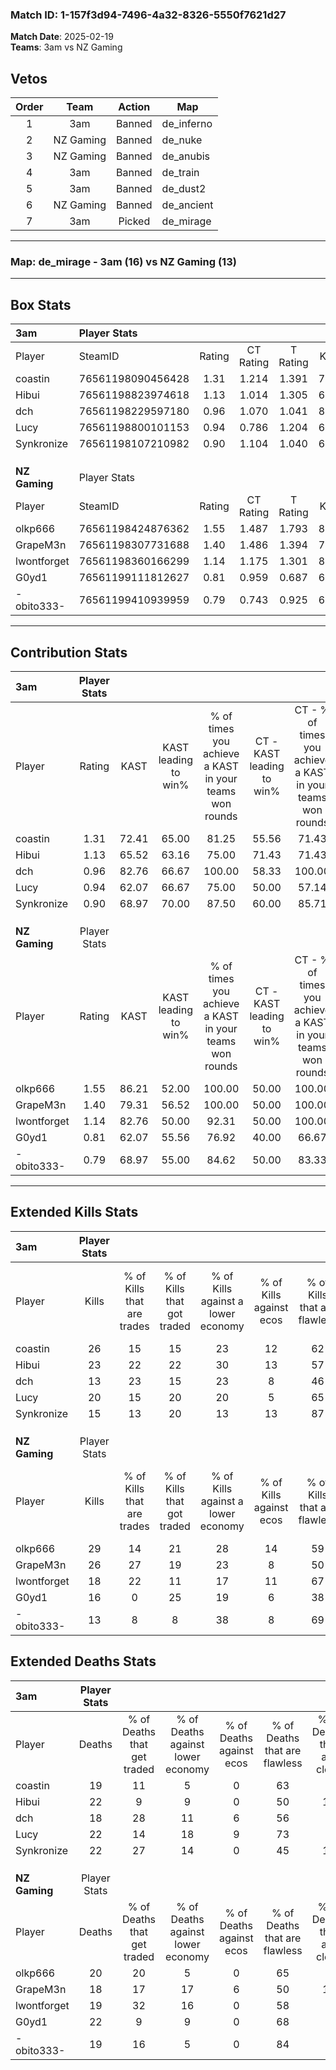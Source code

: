 ### Match ID: 1-157f3d94-7496-4a32-8326-5550f7621d27  
**Match Date**: 2025-02-19  
**Teams**: 3am vs NZ Gaming  

## Vetos  

| Order | Team | Action | Map |
| :---: | :--: | :----: | --- |
| 1 | 3am | Banned | de_inferno |
| 2 | NZ Gaming | Banned | de_nuke |
| 3 | NZ Gaming | Banned | de_anubis |
| 4 | 3am | Banned | de_train |
| 5 | 3am | Banned | de_dust2 |
| 6 | NZ Gaming | Banned | de_ancient |
| 7 | 3am | Picked | de_mirage |

---  

### **Map**: de_mirage - 3am (16) vs NZ Gaming (13)  
---  

## Box Stats  

| **3am**       | Player Stats      |        |           |          |       |       |       |         |        |      |     |
| :- | :- | :-: | :-: | :-: | :-: | :-: | :-: | :-: | :-: | :-: | :-: |
| Player        | SteamID           | Rating | CT Rating | T Rating | KAST  |  ADR  | Kills | Assists | Deaths | K/D  | HS% |
| coastin       | 76561198090456428 |  1.31  |   1.214   |  1.391   | 72.41 | 86.6  |  26   |    5    |   19   | 1.37 | 46  |
| Hibui         | 76561198823974618 |  1.13  |   1.014   |  1.305   | 65.52 | 91.5  |  23   |    4    |   22   | 1.05 | 47  |
| dch           | 76561198229597180 |  0.96  |   1.070   |  1.041   | 82.76 | 62.9  |  13   |   11    |   18   | 0.72 | 69  |
| Lucy          | 76561198800101153 |  0.94  |   0.786   |  1.204   | 62.07 | 67.7  |  20   |    5    |   22   | 0.91 | 55  |
| Synkronize    | 76561198107210982 |  0.90  |   1.104   |  1.040   | 68.97 | 79.6  |  15   |   10    |   22   | 0.68 | 46  |
|               |                   |        |           |          |       |       |       |         |        |      |     |
|               |                   |        |           |          |       |       |       |         |        |      |     |
|               |                   |        |           |          |       |       |       |         |        |      |     |
| **NZ Gaming** | Player Stats      |        |           |          |       |       |       |         |        |      |     |
| Player        | SteamID           | Rating | CT Rating | T Rating | KAST  |  ADR  | Kills | Assists | Deaths | K/D  | HS% |
| olkp666       | 76561198424876362 |  1.55  |   1.487   |  1.793   | 86.21 | 102.8 |  29   |    9    |   20   | 1.45 | 17  |
| GrapeM3n      | 76561198307731688 |  1.40  |   1.486   |  1.394   | 79.31 | 90.4  |  26   |    7    |   18   | 1.44 | 42  |
| lwontforget   | 76561198360166299 |  1.14  |   1.175   |  1.301   | 82.76 | 81.3  |  18   |    8    |   19   | 0.95 | 50  |
| G0yd1         | 76561199111812627 |  0.81  |   0.959   |  0.687   | 62.07 | 66.1  |  16   |    3    |   22   | 0.73 | 43  |
| -obito333-    | 76561199410939959 |  0.79  |   0.743   |  0.925   | 68.97 | 51.1  |  13   |    8    |   19   | 0.68 | 23  |
---  

## Contribution Stats  

| **3am**       | Player Stats |       |                      |                                                        |                           |                                                             |                          |                                                            |
| :- | :-: | :-: | :-: | :-: | :-: | :-: | :-: | :-: |
| Player        |    Rating    | KAST  | KAST leading to win% | % of times you achieve a KAST in your teams won rounds | CT - KAST leading to win% | CT - % of times you achieve a KAST in your teams won rounds | T - KAST leading to win% | T - % of times you achieve a KAST in your teams won rounds |
| coastin       |     1.31     | 72.41 |        65.00         |                         81.25                          |           55.56           |                            71.43                            |          72.73           |                           88.89                            |
| Hibui         |     1.13     | 65.52 |        63.16         |                         75.00                          |           71.43           |                            71.43                            |          58.33           |                           77.78                            |
| dch           |     0.96     | 82.76 |        66.67         |                         100.00                         |           58.33           |                           100.00                            |          75.00           |                           100.00                           |
| Lucy          |     0.94     | 62.07 |        66.67         |                         75.00                          |           50.00           |                            57.14                            |          80.00           |                           88.89                            |
| Synkronize    |     0.90     | 68.97 |        70.00         |                         87.50                          |           60.00           |                            85.71                            |          80.00           |                           88.89                            |
|               |              |       |                      |                                                        |                           |                                                             |                          |                                                            |
|               |              |       |                      |                                                        |                           |                                                             |                          |                                                            |
|               |              |       |                      |                                                        |                           |                                                             |                          |                                                            |
| **NZ Gaming** | Player Stats |       |                      |                                                        |                           |                                                             |                          |                                                            |
| Player        |    Rating    | KAST  | KAST leading to win% | % of times you achieve a KAST in your teams won rounds | CT - KAST leading to win% | CT - % of times you achieve a KAST in your teams won rounds | T - KAST leading to win% | T - % of times you achieve a KAST in your teams won rounds |
| olkp666       |     1.55     | 86.21 |        52.00         |                         100.00                         |           50.00           |                           100.00                            |          53.85           |                           100.00                           |
| GrapeM3n      |     1.40     | 79.31 |        56.52         |                         100.00                         |           50.00           |                           100.00                            |          63.64           |                           100.00                           |
| lwontforget   |     1.14     | 82.76 |        50.00         |                         92.31                          |           50.00           |                           100.00                            |          50.00           |                           85.71                            |
| G0yd1         |     0.81     | 62.07 |        55.56         |                         76.92                          |           40.00           |                            66.67                            |          75.00           |                           85.71                            |
| -obito333-    |     0.79     | 68.97 |        55.00         |                         84.62                          |           50.00           |                            83.33                            |          60.00           |                           85.71                            |
---  

## Extended Kills Stats  

| **3am**       | Player Stats |                            |                            |                                    |                         |                              |                                 |                                       |                    |           |
| :- | :-: | :-: | :-: | :-: | :-: | :-: | :-: | :-: | :-: | :-: |
| Player        |    Kills     | % of Kills that are trades | % of Kills that got traded | % of Kills against a lower economy | % of Kills against ecos | % of Kills that are flawless | % of Kills that are close duels | % of Kills that are assisted by flash | Pistol Round Kills | AWP Kills |
| coastin       |      26      |             15             |             15             |                 23                 |           12            |              62              |                8                |                   8                   |         1          |     0     |
| Hibui         |      23      |             22             |             22             |                 30                 |           13            |              57              |                4                |                   0                   |         1          |     0     |
| dch           |      13      |             23             |             15             |                 23                 |            8            |              46              |                0                |                   0                   |         1          |     0     |
| Lucy          |      20      |             15             |             20             |                 20                 |            5            |              65              |                5                |                  15                   |         1          |     4     |
| Synkronize    |      15      |             13             |             20             |                 13                 |           13            |              87              |                7                |                   0                   |         3          |     0     |
|               |              |                            |                            |                                    |                         |                              |                                 |                                       |                    |           |
|               |              |                            |                            |                                    |                         |                              |                                 |                                       |                    |           |
|               |              |                            |                            |                                    |                         |                              |                                 |                                       |                    |           |
| **NZ Gaming** | Player Stats |                            |                            |                                    |                         |                              |                                 |                                       |                    |           |
| Player        |    Kills     | % of Kills that are trades | % of Kills that got traded | % of Kills against a lower economy | % of Kills against ecos | % of Kills that are flawless | % of Kills that are close duels | % of Kills that are assisted by flash | Pistol Round Kills | AWP Kills |
| olkp666       |      29      |             14             |             21             |                 28                 |           14            |              59              |                0                |                   0                   |         0          |    13     |
| GrapeM3n      |      26      |             27             |             19             |                 23                 |            8            |              50              |               12                |                   0                   |         3          |     0     |
| lwontforget   |      18      |             22             |             11             |                 17                 |           11            |              67              |               11                |                   6                   |         1          |     0     |
| G0yd1         |      16      |             0              |             25             |                 19                 |            6            |              38              |                0                |                   0                   |         0          |     0     |
| -obito333-    |      13      |             8              |             8              |                 38                 |            8            |              69              |               23                |                   0                   |         1          |     1     |
## Extended Deaths Stats  

| **3am**       | Player Stats |                             |                                   |                          |                               |                            |                           |               |
| :- | :-: | :-: | :-: | :-: | :-: | :-: | :-: | :-: |
| Player        |    Deaths    | % of Deaths that get traded | % of Deaths against lower economy | % of Deaths against ecos | % of Deaths that are flawless | % of Deaths that are close | % of Deaths while blinded | Deaths to AWP |
| coastin       |      19      |             11              |                 5                 |            0             |              63               |             5              |             0             |       5       |
| Hibui         |      22      |              9              |                 9                 |            0             |              50               |             14             |             5             |       4       |
| dch           |      18      |             28              |                11                 |            6             |              56               |             6              |             0             |       4       |
| Lucy          |      22      |             14              |                18                 |            9             |              73               |             0              |             0             |       0       |
| Synkronize    |      22      |             27              |                14                 |            0             |              45               |             14             |             0             |       1       |
|               |              |                             |                                   |                          |                               |                            |                           |               |
|               |              |                             |                                   |                          |                               |                            |                           |               |
|               |              |                             |                                   |                          |                               |                            |                           |               |
| **NZ Gaming** | Player Stats |                             |                                   |                          |                               |                            |                           |               |
| Player        |    Deaths    | % of Deaths that get traded | % of Deaths against lower economy | % of Deaths against ecos | % of Deaths that are flawless | % of Deaths that are close | % of Deaths while blinded | Deaths to AWP |
| olkp666       |      20      |             20              |                 5                 |            0             |              65               |             5              |             5             |       1       |
| GrapeM3n      |      18      |             17              |                17                 |            6             |              50               |             11             |             0             |       1       |
| lwontforget   |      19      |             32              |                16                 |            0             |              58               |             5              |            16             |       0       |
| G0yd1         |      22      |              9              |                 9                 |            0             |              68               |             0              |             5             |       1       |
| -obito333-    |      19      |             16              |                 5                 |            0             |              84               |             5              |             0             |       1       |
